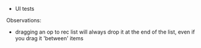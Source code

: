 - UI tests

Observations:
- dragging an op to rec list will always drop it at the end of the list, even if you drag it 'between' items
